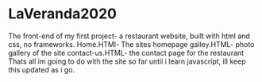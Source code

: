 # LaVeranda2020
The front-end of my first project- a restaurant website, built with html and css, no frameworks.
Home.HTMl- The sites homepage
galley.HTML- photo gallery of the site
contact-us.HTML- the contact page for the restaurant
Thats all im going to do with the site so far until i learn javascript, ill keep this updated as i go.
